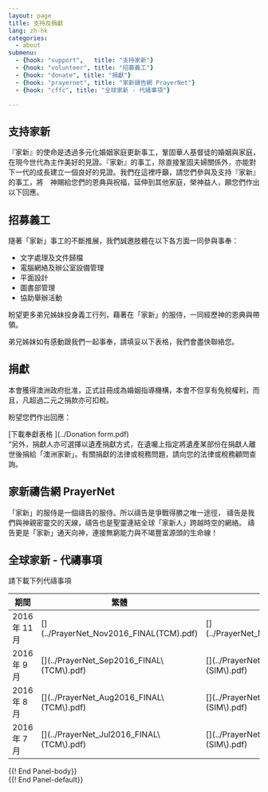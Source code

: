 ```yaml
---
layout: page
title: 支持及捐獻
lang: zh-hk
categories:
  - about
submenu:
  - {hook: "support",   title: "支持家新"}
  - {hook: "volunteer", title: "招募義工"}
  - {hook: "donate", title: "捐獻"}
  - {hook: "prayernet", title: "家新禱告網 PrayerNet"}
  - {hook: "cffc", title: "全球家新 - 代禱事項"}

---
```


支持家新<a name="support">&nbsp;</a>
-------

『家新』的使命是透過多元化婚姻家庭更新事工，鞏固華人基督徒的婚姻與家庭，在現今世代為主作美好的見證。『家新』的事工，除直接鞏固夫婦關係外，亦能對下一代的成長建立一個良好的見證。我們在這裡呼籲，請您們參與及支持『家新』的事工，將　神賜給您們的恩典與祝福，延伸到其他家庭，榮神益人，願您們作出以下回應。

招募義工<a name="volunteer">&nbsp;</a>
--------
隨著「家新」事工的不斷推展，我們誠邀肢體在以下各方面一同參與事奉：

- 文字處理及文件歸檔
- 電腦網絡及辦公室設備管理
- 平面設計
- 圖書部管理
- 協助舉辦活動

盼望更多弟兄姊妹投身義工行列，藉著在「家新」的服侍，一同經歷神的恩典與帶領。

弟兄姊妹如有感動跟我們一起事奉，請填妥以下表格，我們會盡快聯絡您。

捐獻<a name="donate">&nbsp;</a>
----
本會獲得澳洲政府批准，正式註冊成為婚姻指導機構，本會不但享有免稅權利，而且，凡超過二元之捐款亦可扣稅。  

盼望您們作出回應：  


[下載奉獻表格 <span class="glyphicon glyphicon-download-alt"></span>](../Donation form.pdf)  
“另外，捐獻人亦可選擇以遺產捐獻方式，在遺囑上指定將遺產某部份在捐獻人離世後捐給「澳洲家新」。有關捐獻的法律或稅務問題，請向您的法律或稅務顧問查詢。

家新禱告網 PrayerNet<a name="prayernet">&nbsp;</a>
--------------------
「家新」的服侍是一個禱告的服侍。所以禱告是爭戰得勝之唯一途徑，
禱告是我們與神親密靈交的天線，禱告也是聖靈連結全球「家新人」跨越時空的網絡。
禱告更是「家新」通天向神，連接無窮能力與不竭豐富源頭的生命線！ 　


全球家新 - 代禱事項<a name="cffc">&nbsp;</a>
-------------------
請下載下列代禱事項
<div class="panel panel-default">
<div class="panel-body">
<table class="table">
<thead>
<tr>
<th>期間</th><th>繁體</th><th>简体</th>
<tr>
<tbody>
<tr>
<td>2016年&nbsp;11月</td>
<td>
[<span class="glyphicon glyphicon-download-alt"></span>](../PrayerNet_Nov2016_FINAL(TCM).pdf)  
</td>
<td>
[<span class="glyphicon glyphicon-download-alt"></span>](../PrayerNet_Nov2016_FINAL(SIM).pdf)
</td>
</tr>
<tr>
<td>2016年&nbsp;9月</td>
<td>
[<span class="glyphicon glyphicon-download-alt"></span>](../PrayerNet_Sep2016_FINAL\(TCM\).pdf)  
</td>
<td>
[<span class="glyphicon glyphicon-download-alt"></span>](../PrayerNet_Sep2016_FINAL\(SIM\).pdf)
</td>
</tr>
<tr>
<td>2016年&nbsp;8月</td>
<td>
[<span class="glyphicon glyphicon-download-alt"></span>](../PrayerNet_Aug2016_FINAL\(TCM\).pdf)  
</td>
<td>
[<span class="glyphicon glyphicon-download-alt"></span>](../PrayerNet_Aug2016_FINAL\(SIM\).pdf)
</td>
</tr>
<tr>
<td>2016年&nbsp;7月</td>
<td>
[<span class="glyphicon glyphicon-download-alt"></span>](../PrayerNet_Jul2016_FINAL\(TCM\).pdf)  
</td>
<td>
[<span class="glyphicon glyphicon-download-alt"></span>](../PrayerNet_Jul2016_FINAL\(SIM\).pdf)
</td>
</tr>
</tbody>
</thead>
</table>
</div> {{! End Panel-body}}
</div> {{! End Panel-default}}
